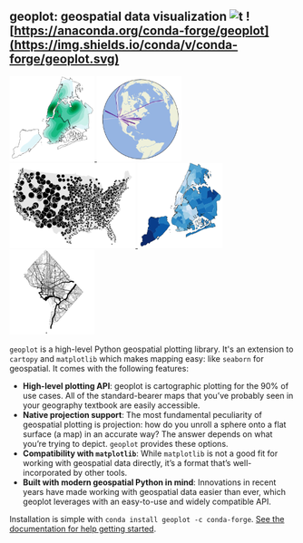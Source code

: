 ## geoplot: geospatial data visualization  ![t](https://img.shields.io/badge/status-beta-yellow.svg) ![https://anaconda.org/conda-forge/geoplot](https://img.shields.io/conda/v/conda-forge/geoplot.svg)

<!-- [![PyPi version](https://img.shields.io/pypi/v/missingno.svg)]
(https://pypi.python.org/pypi/geoplot/)-->

<div class="row">
<a href=https://residentmario.github.io/geoplot/examples/nyc-collision-factors.html>
<img src="https://raw.githubusercontent.com/ResidentMario/geoplot/master/figures/nyc-collision-factors.png"
 height="150" width="150">
</a>

<a href=https://residentmario.github.io/geoplot/examples/los-angeles-flights.html>
<img src="https://raw.githubusercontent.com/ResidentMario/geoplot/master/figures/los-angeles-flights.png"
 height="150" width="150">
</a>

<!--
<a href=.>
<img src="https://raw.githubusercontent.com/ResidentMario/geoplot/master/figures/aggplot-collisions.png"
height="150" width="150">
</a>
-->

<a href=https://residentmario.github.io/geoplot/examples/usa-city-elevations.html>
<img src="https://raw.githubusercontent.com/ResidentMario/geoplot/master/figures/usa-city-elevations.png"
 height="150">
</a>

<a href=https://residentmario.github.io/geoplot/examples/nyc-parking-tickets.html>
<img src="https://raw.githubusercontent.com/ResidentMario/geoplot/master/figures/nyc-parking-tickets.png"
 height="150" width="150">
</a>

<a href=https://residentmario.github.io/geoplot/examples/dc-street-network.html>
<img src="https://raw.githubusercontent.com/ResidentMario/geoplot/master/figures/dc-street-network.png"
height="150" width="150">
</a>

</div>


``geoplot`` is a high-level Python geospatial plotting library. It's an extension to `cartopy` and `matplotlib` 
which makes mapping easy: like `seaborn` for geospatial. It comes with the following features:

* **High-level plotting API**: geoplot is cartographic plotting for the 90% of use cases. All of the standard-bearer
maps that you’ve probably seen in your geography textbook are easily accessible.
* **Native projection support**: The most fundamental peculiarity of geospatial plotting is projection: how do you
unroll a sphere onto a flat surface (a map) in an accurate way? The answer depends on what you’re trying to depict.
`geoplot` provides these options.
* **Compatibility with `matplotlib`**: While `matplotlib` is not a good fit for working with geospatial data directly,
it’s a format that’s well-incorporated by other tools.
* **Built with modern geospatial Python in mind**: Innovations in recent years have made working with geospatial data
 easier than ever, which geoplot leverages with an easy-to-use and widely compatible API.

Installation is simple with `conda install geoplot -c conda-forge`. [See the documentation for help getting started](https://residentmario.github.io/geoplot/index.html).
